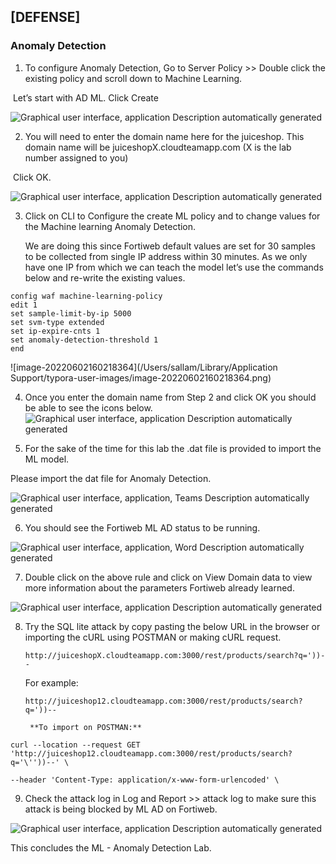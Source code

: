 ## **[DEFENSE]**

### Anomaly Detection



1) To configure Anomaly Detection, Go to Server Policy >> Double click the existing policy and scroll down to Machine Learning. 

​		Let’s start with AD ML. Click Create 

![Graphical user interface, application  Description automatically generated](file:////Users/sallam/Library/Group%20Containers/UBF8T346G9.Office/TemporaryItems/msohtmlclip/clip_image001.png)

2) You will need to enter the domain name here for the juiceshop. This domain name will be juiceshopX.cloudteamapp.com (X is the lab number assigned to you) 

​		Click OK.

![Graphical user interface, application  Description automatically generated](file:////Users/sallam/Library/Group%20Containers/UBF8T346G9.Office/TemporaryItems/msohtmlclip/clip_image002.png)

3) Click on CLI to Configure the create ML policy and to change values for the Machine learning Anomaly Detection. 

 	We are doing this since Fortiweb default values are set for 30 samples to 	be collected from single IP address within 30 minutes. As we only have one 	IP from which we can teach the model let’s use the commands below and 	re-write the existing values.

```
config waf machine-learning-policy
edit 1
set sample-limit-by-ip 5000
set svm-type extended
set ip-expire-cnts 1
set anomaly-detection-threshold 1
end
```

![image-20220602160218364](/Users/sallam/Library/Application Support/typora-user-images/image-20220602160218364.png) 

4) Once you enter the domain name from Step 2 and click OK you should be able to see the icons below. ![Graphical user interface, application  Description automatically generated](file:////Users/sallam/Library/Group%20Containers/UBF8T346G9.Office/TemporaryItems/msohtmlclip/clip_image003.png)

 

5) For the sake of the time for this lab the .dat file is provided to import the ML model.

Please import the dat file for Anomaly Detection. 

![Graphical user interface, application, Teams  Description automatically generated](file:////Users/sallam/Library/Group%20Containers/UBF8T346G9.Office/TemporaryItems/msohtmlclip/clip_image004.png)

 

6) You should see the Fortiweb ML AD status to be running.

![Graphical user interface, application, Word  Description automatically generated](file:////Users/sallam/Library/Group%20Containers/UBF8T346G9.Office/TemporaryItems/msohtmlclip/clip_image005.png)

7) Double click on the above rule and click on View Domain data to view more information about the parameters Fortiweb already learned. 

![Graphical user interface, application  Description automatically generated](file:////Users/sallam/Library/Group%20Containers/UBF8T346G9.Office/TemporaryItems/msohtmlclip/clip_image006.png)

 

8. Try the SQL lite attack by copy pasting the below URL in the browser or importing the cURL using POSTMAN or making cURL request. 

   ```
   http://juiceshopX.cloudteamapp.com:3000/rest/products/search?q='))-- 
   ```

   For example: 

   ```
   http://juiceshop12.cloudteamapp.com:3000/rest/products/search?q='))--
   ```

 		**To import on POSTMAN:**

```
curl --location --request GET 'http://juiceshop12.cloudteamapp.com:3000/rest/products/search?q='\''))--' \

--header 'Content-Type: application/x-www-form-urlencoded' \
```



9) Check the attack log in Log and Report >> attack log to make sure this attack is being blocked by ML AD on Fortiweb. 

![Graphical user interface, application  Description automatically generated](file:////Users/sallam/Library/Group%20Containers/UBF8T346G9.Office/TemporaryItems/msohtmlclip/clip_image007.png)

 

This concludes the ML - Anomaly Detection Lab. 